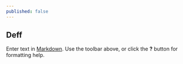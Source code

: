 ```yaml
---
published: false
---
```


## Deff

Enter text in [Markdown](http://daringfireball.net/projects/markdown/). Use the toolbar above, or click the **?** button for formatting help.
